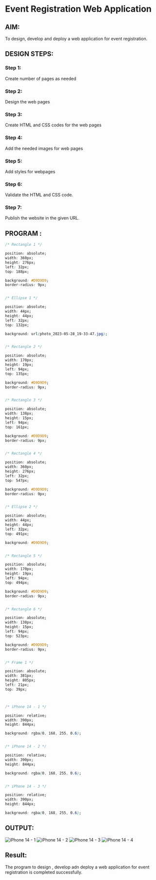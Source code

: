 # Event Registration Web Application

## AIM:
To design, develop and deploy a web application for event registration.

## DESIGN STEPS:

### Step 1:
Create number of pages as needed

### Step 2:
Design the web pages

### Step 3:
Create HTML and CSS codes for the web pages

### Step 4:
Add the needed images for web pages

### Step 5:
Add styles for webpages

### Step 6:
Validate the HTML and CSS code.

### Step 7:
Publish the website in the given URL.

## PROGRAM :
```css
/* Rectangle 1 */

position: absolute;
width: 360px;
height: 276px;
left: 32px;
top: 188px;

background: #D9D9D9;
border-radius: 9px;


/* Ellipse 1 */

position: absolute;
width: 44px;
height: 44px;
left: 32px;
top: 132px;

background: url(photo_2023-05-28_19-33-47.jpg);


/* Rectangle 2 */

position: absolute;
width: 170px;
height: 19px;
left: 94px;
top: 135px;

background: #D9D9D9;
border-radius: 9px;


/* Rectangle 3 */

position: absolute;
width: 138px;
height: 15px;
left: 94px;
top: 161px;

background: #D9D9D9;
border-radius: 9px;


/* Rectangle 4 */

position: absolute;
width: 360px;
height: 276px;
left: 32px;
top: 547px;

background: #D9D9D9;
border-radius: 9px;


/* Ellipse 2 */

position: absolute;
width: 44px;
height: 44px;
left: 32px;
top: 491px;

background: #D9D9D9;


/* Rectangle 5 */

position: absolute;
width: 170px;
height: 19px;
left: 94px;
top: 494px;

background: #D9D9D9;
border-radius: 9px;


/* Rectangle 6 */

position: absolute;
width: 138px;
height: 15px;
left: 94px;
top: 523px;

background: #D9D9D9;
border-radius: 9px;


/* Frame 1 */

position: absolute;
width: 381px;
height: 805px;
left: 21px;
top: 39px;



/* iPhone 14 - 1 */

position: relative;
width: 390px;
height: 844px;

background: rgba(0, 168, 255, 0.6);


/* iPhone 14 - 2 */

position: relative;
width: 390px;
height: 844px;

background: rgba(0, 168, 255, 0.6);


/* iPhone 14 - 3 */

position: relative;
width: 390px;
height: 844px;

background: rgba(0, 168, 255, 0.6);
```
## OUTPUT:

![iPhone 14 - 1](https://github.com/Mohanish7777777/Event-registration/assets/111619160/47708159-e204-460b-acf0-435aec1054ea)
![iPhone 14 - 2](https://github.com/Mohanish7777777/Event-registration/assets/111619160/e1757b7e-1647-4132-b691-270f8c5e0e29)
![iPhone 14 - 3](https://github.com/Mohanish7777777/Event-registration/assets/111619160/4a54f97e-8b92-4cac-8e72-91a5ec00d98c)
![iPhone 14 - 4](https://github.com/Mohanish7777777/Event-registration/assets/111619160/552ce4cc-f5db-4b3a-b388-b01ab2bed4a4)



## Result:
The program to design , develop adn deploy a web application for event registration is completed successfully.
